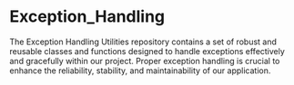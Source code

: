 # Exception_Handling
The Exception Handling Utilities repository contains a set of robust and reusable classes and functions designed to handle exceptions effectively and gracefully within our project. Proper exception handling is crucial to enhance the reliability, stability, and maintainability of our application.
